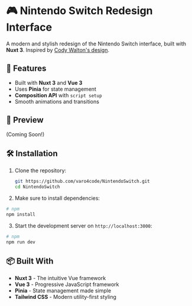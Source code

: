 # 🎮 Nintendo Switch Redesign Interface

A modern and stylish redesign of the Nintendo Switch interface, built with **Nuxt 3**. Inspired by [Cody Walton's design](https://www.figma.com/community/file/1130519906867889307).

## 🚀 Features

- Built with **Nuxt 3** and **Vue 3**
- Uses **Pinia** for state management
- **Composition API** with `script setup`
- Smooth animations and transitions

## 📸 Preview

(Coming Soon!)
<!-- ![Nintendo Switch Redesign](https://www.figma.com/community/resource/f0664366-2145-4c11-8578-170e62cc50f5/thumbnail) -->

## 🛠 Installation

1. Clone the repository:
   ```bash
   git https://github.com/varo4code/NintendoSwitch.git
   cd NintendoSwitch

2. Make sure to install dependencies:

```bash
# npm
npm install
```

3. Start the development server on `http://localhost:3000`:

```bash
# npm
npm run dev
```

## 📦 Built With
- **Nuxt 3** - The intuitive Vue framework
- **Vue 3** - Progressive JavaScript framework
- **Pinia** - State management made simple
- **Tailwind CSS** - Modern utility-first styling
